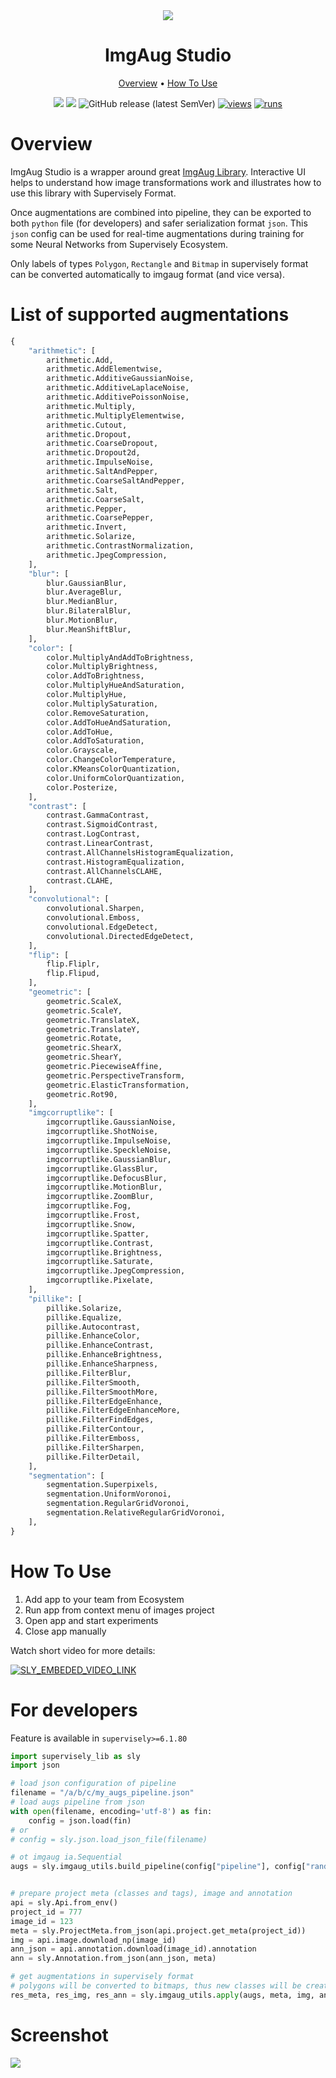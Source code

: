 <div align="center" markdown>
<img src="https://user-images.githubusercontent.com/48245050/182815780-667460f6-b056-4e18-9d06-da5b7de01175.png"/>

# ImgAug Studio

<p align="center">
  <a href="#Overview">Overview</a> •
  <a href="#How-To-Use">How To Use</a>
</p>


[![](https://img.shields.io/badge/supervisely-ecosystem-brightgreen)](../../../../supervisely-ecosystem/imgaug-studio)
[![](https://img.shields.io/badge/slack-chat-green.svg?logo=slack)](https://supervisely.com/slack)
![GitHub release (latest SemVer)](https://img.shields.io/github/v/release/supervisely-ecosystem/imgaug-studio)
[![views](https://app.supervisely.com/img/badges/views/supervisely-ecosystem/imgaug-studio.png)](https://supervisely.com)
[![runs](https://app.supervisely.com/img/badges/runs/supervisely-ecosystem/imgaug-studio.png)](https://supervisely.com)

</div>

# Overview

ImgAug Studio is a wrapper around great [ImgAug Library](https://github.com/aleju/imgaug). Interactive UI helps to 
understand how image transformations work and illustrates how to use this library with Supervisely Format. 

Once augmentations are combined into pipeline, they can be exported to both `python` file (for developers) and safer 
serialization format `json`. This `json` config can be used for real-time augmentations during training for some 
Neural Networks from Supervisely Ecosystem.  

Only labels of types `Polygon`, `Rectangle` and `Bitmap` in supervisely format can be converted automatically to imgaug 
format (and vice versa). 

# List of supported augmentations

```python
{
    "arithmetic": [
        arithmetic.Add,
        arithmetic.AddElementwise,
        arithmetic.AdditiveGaussianNoise,
        arithmetic.AdditiveLaplaceNoise,
        arithmetic.AdditivePoissonNoise,
        arithmetic.Multiply,
        arithmetic.MultiplyElementwise,
        arithmetic.Cutout,
        arithmetic.Dropout,
        arithmetic.CoarseDropout,
        arithmetic.Dropout2d,
        arithmetic.ImpulseNoise,
        arithmetic.SaltAndPepper,
        arithmetic.CoarseSaltAndPepper,
        arithmetic.Salt,
        arithmetic.CoarseSalt,
        arithmetic.Pepper,
        arithmetic.CoarsePepper,
        arithmetic.Invert,
        arithmetic.Solarize,
        arithmetic.ContrastNormalization,
        arithmetic.JpegCompression,
    ],
    "blur": [
        blur.GaussianBlur,
        blur.AverageBlur,
        blur.MedianBlur,
        blur.BilateralBlur,
        blur.MotionBlur,
        blur.MeanShiftBlur,
    ],
    "color": [
        color.MultiplyAndAddToBrightness,
        color.MultiplyBrightness,
        color.AddToBrightness,
        color.MultiplyHueAndSaturation,
        color.MultiplyHue,
        color.MultiplySaturation,
        color.RemoveSaturation,
        color.AddToHueAndSaturation,
        color.AddToHue,
        color.AddToSaturation,
        color.Grayscale,
        color.ChangeColorTemperature,
        color.KMeansColorQuantization,
        color.UniformColorQuantization,
        color.Posterize,
    ],
    "contrast": [
        contrast.GammaContrast,
        contrast.SigmoidContrast,
        contrast.LogContrast,
        contrast.LinearContrast,
        contrast.AllChannelsHistogramEqualization,
        contrast.HistogramEqualization,
        contrast.AllChannelsCLAHE,
        contrast.CLAHE,
    ],
    "convolutional": [
        convolutional.Sharpen,
        convolutional.Emboss,
        convolutional.EdgeDetect,
        convolutional.DirectedEdgeDetect,
    ],
    "flip": [
        flip.Fliplr,
        flip.Flipud,
    ],
    "geometric": [
        geometric.ScaleX,
        geometric.ScaleY,
        geometric.TranslateX,
        geometric.TranslateY,
        geometric.Rotate,
        geometric.ShearX,
        geometric.ShearY,
        geometric.PiecewiseAffine,
        geometric.PerspectiveTransform,
        geometric.ElasticTransformation,
        geometric.Rot90,
    ],
    "imgcorruptlike": [
        imgcorruptlike.GaussianNoise,
        imgcorruptlike.ShotNoise,
        imgcorruptlike.ImpulseNoise,
        imgcorruptlike.SpeckleNoise,
        imgcorruptlike.GaussianBlur,
        imgcorruptlike.GlassBlur,
        imgcorruptlike.DefocusBlur,
        imgcorruptlike.MotionBlur,
        imgcorruptlike.ZoomBlur,
        imgcorruptlike.Fog,
        imgcorruptlike.Frost,
        imgcorruptlike.Snow,
        imgcorruptlike.Spatter,
        imgcorruptlike.Contrast,
        imgcorruptlike.Brightness,
        imgcorruptlike.Saturate,
        imgcorruptlike.JpegCompression,
        imgcorruptlike.Pixelate,
    ],
    "pillike": [
        pillike.Solarize,
        pillike.Equalize,
        pillike.Autocontrast,
        pillike.EnhanceColor,
        pillike.EnhanceContrast,
        pillike.EnhanceBrightness,
        pillike.EnhanceSharpness,
        pillike.FilterBlur,
        pillike.FilterSmooth,
        pillike.FilterSmoothMore,
        pillike.FilterEdgeEnhance,
        pillike.FilterEdgeEnhanceMore,
        pillike.FilterFindEdges,
        pillike.FilterContour,
        pillike.FilterEmboss,
        pillike.FilterSharpen,
        pillike.FilterDetail,
    ],
    "segmentation": [
        segmentation.Superpixels,
        segmentation.UniformVoronoi,
        segmentation.RegularGridVoronoi,
        segmentation.RelativeRegularGridVoronoi,
    ],
}
```

# How To Use

1. Add app to your team from Ecosystem
2. Run app from context menu of images project
3. Open app and start experiments
4. Close app manually


Watch short video for more details:

<a data-key="sly-embeded-video-link" href="https://youtu.be/zdjRMb8BlPU" data-video-code="zdjRMb8BlPU">
    <img src="https://i.imgur.com/ZQPmtfk.png" alt="SLY_EMBEDED_VIDEO_LINK"  style="max-width:100%;">
</a>

# For developers
Feature is available in `supervisely>=6.1.80`

```python
import supervisely_lib as sly
import json

# load json configuration of pipeline
filename = "/a/b/c/my_augs_pipeline.json"
# load augs pipeline from json
with open(filename, encoding='utf-8') as fin:
    config = json.load(fin)
# or
# config = sly.json.load_json_file(filename)

# ot imgaug ia.Sequential
augs = sly.imgaug_utils.build_pipeline(config["pipeline"], config["random_order"])


# prepare project meta (classes and tags), image and annotation
api = sly.Api.from_env()
project_id = 777
image_id = 123
meta = sly.ProjectMeta.from_json(api.project.get_meta(project_id))
img = api.image.download_np(image_id)
ann_json = api.annotation.download(image_id).annotation
ann = sly.Annotation.from_json(ann_json, meta)

# get augmentations in supervisely format 
# polygons will be converted to bitmaps, thus new classes will be created and stored in res_meta
res_meta, res_img, res_ann = sly.imgaug_utils.apply(augs, meta, img, ann)
```


# Screenshot

<img src="https://i.imgur.com/vQ9hrCI.png"/>
